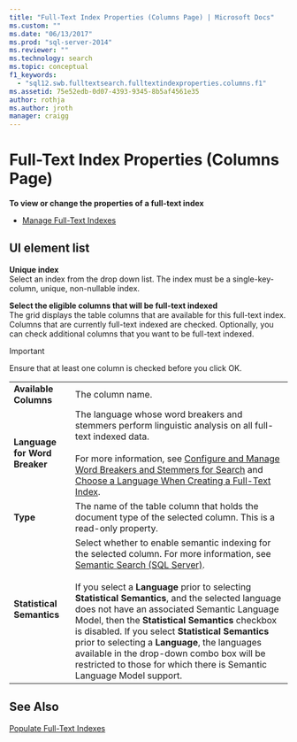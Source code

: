 ```yaml
---
title: "Full-Text Index Properties (Columns Page) | Microsoft Docs"
ms.custom: ""
ms.date: "06/13/2017"
ms.prod: "sql-server-2014"
ms.reviewer: ""
ms.technology: search
ms.topic: conceptual
f1_keywords: 
  - "sql12.swb.fulltextsearch.fulltextindexproperties.columns.f1"
ms.assetid: 75e52edb-0d07-4393-9345-8b5af4561e35
author: rothja
ms.author: jroth
manager: craigg
---
```

# Full-Text Index Properties (Columns Page)
  **To view or change the properties of a full-text index**  
  
-   [Manage Full-Text Indexes](../relational-databases/indexes/indexes.md)  
  
## UI element list  
 **Unique index**  
 Select an index from the drop down list. The index must be a single-key-column, unique, non-nullable index.  
  
 **Select the eligible columns that will be full-text indexed**  
 The grid displays the table columns that are available for this full-text index. Columns that are currently full-text indexed are checked. Optionally, you can check additional columns that you want to be full-text indexed.  
  
> [!IMPORTANT]  
>  Ensure that at least one column is checked before you click OK.  
  
|||  
|-|-|  
|**Available Columns**|The column name.|  
|**Language for Word Breaker**|The language whose word breakers and stemmers perform linguistic analysis on all full-text indexed data.<br /><br /> For more information, see [Configure and Manage Word Breakers and Stemmers for Search](../relational-databases/search/configure-and-manage-word-breakers-and-stemmers-for-search.md) and [Choose a Language When Creating a Full-Text Index](../relational-databases/search/choose-a-language-when-creating-a-full-text-index.md).|  
|**Type**|The name of the table column that holds the document type of the selected column. This is a read-only property.|  
|**Statistical Semantics**|Select whether to enable semantic indexing for the selected column. For more information, see [Semantic Search &#40;SQL Server&#41;](../relational-databases/search/semantic-search-sql-server.md).<br /><br /> If you select a **Language** prior to selecting **Statistical Semantics**, and the selected language does not have an associated Semantic Language Model, then the **Statistical Semantics** checkbox is disabled. If you select **Statistical Semantics** prior to selecting a **Language**, the languages available in the drop-down combo box will be restricted to those for which there is Semantic Language Model support.|  
  
## See Also  
 [Populate Full-Text Indexes](../relational-databases/search/populate-full-text-indexes.md)  
  
  
